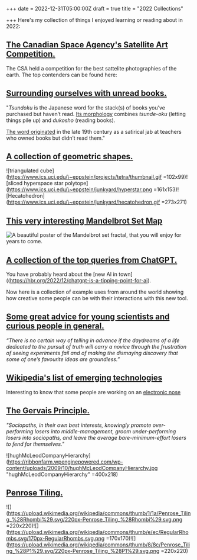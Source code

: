 +++
date = 2022-12-31T05:00:00Z
draft = true
title = "2022 Collections"

+++
Here's my collection of things I enjoyed learning or reading about in 2022:

## [The Canadian Space Agency's Satellite Art Competition.](https://www.asc-csa.gc.ca/eng/satellites/earth-observation/satelliteart/default.asp)

The CSA held a competition for the best sattelite photographies of the earth. The top contenders can be found here:

## [Surrounding ourselves with unread books.](https://bigthink.com/neuropsych/do-i-own-too-many-books/#Echobox=1659313490)

"_Tsundoku_ is the Japanese word for the stack(s) of books you’ve purchased but haven’t read. [Its morphology](https://bigthink.com/culture-religion/7-best-japanese-words?rebelltitem=6#rebelltitem6) combines _tsunde-oku_ (letting things pile up) and _dukosho_ (reading books).

[The word originated](https://www.bbc.com/news/world-44981013) in the late 19th century as a satirical jab at teachers who owned books but didn’t read them."

## [A collection of geometric shapes.](https://www.ics.uci.edu/\~eppstein/junkyard/topic.html)

![triangulated cube](https://www.ics.uci.edu/\~eppstein/projects/tetra/thumbnail.gif =102x99)![sliced hyperspace star polytope](https://www.ics.uci.edu/\~eppstein/junkyard/hyperstar.png =161x153)![Hecatohedron](https://www.ics.uci.edu/\~eppstein/junkyard/hecatohedron.gif =273x271)

## [This very interesting Mandelbrot Set Map](https://www.mandelmap.com/)

![A beautiful poster of the Mandelbrot set fractal, that you will enjoy for years to come.](https://images.squarespace-cdn.com/content/v1/56b990b659827eedd59aeb7a/1470413508413-NF9SATN25UD2GQOUHNL9/Mandelbrot_Poster.jpg?format=1000w)

## [A collection of the top queries from ChatGPT.](https://www.learngpt.com/)

You have probably heard about the [new AI in town]((https://hbr.org/2022/12/chatgpt-is-a-tipping-point-for-ai).

Now here is a collection of example uses from around the world showing how creative some people can be with their interactions with this new tool.

## [Some great advice for young scientists and curious people in general.](https://fs.blog/advice-for-young-scientists/)

_“There is no certain way of telling in advance if the daydreams of a life dedicated to the pursuit of truth will carry a novice through the frustration of seeing experiments fail and of making the dismaying discovery that some of one’s favourite ideas are groundless.”_

## [Wikipedia's list of emerging technologies](https://en.m.wikipedia.org/wiki/List_of_emerging_technologies "wiki")

Interesting to know that some people are working on an [electronic nose](https://en.m.wikipedia.org/wiki/Electronic_nose "Electronic Nose")

## [The Gervais Principle.](https://www.ribbonfarm.com/2009/10/07/the-gervais-principle-or-the-office-according-to-the-office/ "GervaisPrinciple")

_"Sociopaths, in their own best interests, knowingly promote over-performing losers into middle-management, groom under-performing losers into sociopaths, and leave the average bare-minimum-effort losers to fend for themselves."_

![hughMcLeodCompanyHierarchy](https://ribbonfarm.wpenginepowered.com/wp-content/uploads/2009/10/hughMcLeodCompanyHierarchy.jpg "hughMcLeodCompanyHierarchy" =400x218)

## [Penrose Tiling.](https://en.m.wikipedia.org/wiki/Penrose_tiling "PenTiling")

![](https://upload.wikimedia.org/wikipedia/commons/thumb/1/1a/Penrose_Tiling_%28Rhombi%29.svg/220px-Penrose_Tiling_%28Rhombi%29.svg.png =220x220)![](https://upload.wikimedia.org/wikipedia/commons/thumb/e/ec/RegularRhombs.svg/170px-RegularRhombs.svg.png =170x170)![](https://upload.wikimedia.org/wikipedia/commons/thumb/8/8c/Penrose_Tiling_%28P1%29.svg/220px-Penrose_Tiling_%28P1%29.svg.png =220x220)